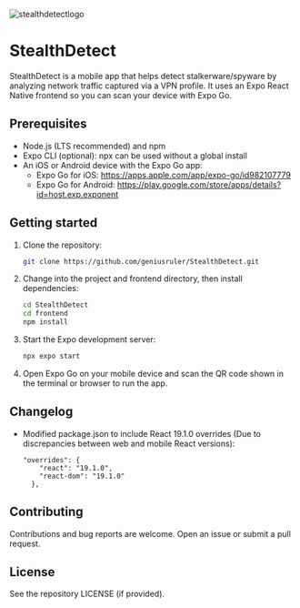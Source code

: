 ![stealthdetectlogo](https://github.com/user-attachments/assets/cddd9c3c-e0d2-4ce0-8536-dcf0c4b94602)

# StealthDetect

StealthDetect is a mobile app that helps detect stalkerware/spyware by analyzing network traffic captured via a VPN profile. It uses an Expo React Native frontend so you can scan your device with Expo Go.

## Prerequisites
- Node.js (LTS recommended) and npm
- Expo CLI (optional): npx can be used without a global install
- An iOS or Android device with the Expo Go app:
  - Expo Go for iOS: https://apps.apple.com/app/expo-go/id982107779
  - Expo Go for Android: https://play.google.com/store/apps/details?id=host.exp.exponent

## Getting started

1. Clone the repository:
   ```bash
   git clone https://github.com/geniusruler/StealthDetect.git
   ```

2. Change into the project and frontend directory, then install dependencies:
   ```bash
   cd StealthDetect
   cd frontend
   npm install
   ```

3. Start the Expo development server:
   ```bash
   npx expo start
   ```

4. Open Expo Go on your mobile device and scan the QR code shown in the terminal or browser to run the app.

## Changelog
- Modified package.json to include React 19.1.0 overrides (Due to discrepancies between web and mobile React versions):
    ```
    "overrides": { 
        "react": "19.1.0",
        "react-dom": "19.1.0"
      },
    ```


## Contributing
Contributions and bug reports are welcome. Open an issue or submit a pull request.

## License
See the repository LICENSE (if provided).
